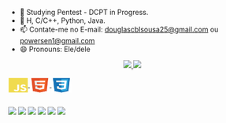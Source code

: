 - 🔭 Studying Pentest - DCPT in Progress.
- 🌱 H, C/C++, Python, Java.
- 📫 Contate-me no E-mail: douglascblsousa25@gmail.com ou powersen1@gmail.com
- 😄 Pronouns: Ele/dele

<div align="center">
  <a href="https://github.com/PowerSen1">
 <img height="180em" src="https://github-readme-stats.vercel.app/api?username=PowerSen1&show_icons=true&theme=monokai&include_all_commits=true&count_private=true"/>
  <img height="180em" src="https://github-readme-stats.vercel.app/api/top-langs/?username=PowerSen1&layout=compact&langs_count=7&theme=monokai"/>
</div>

<div style="display: inline_block"><br>
  <img align="center" alt="Douglas-Js" height="30" width="40" src="https://raw.githubusercontent.com/devicons/devicon/master/icons/javascript/javascript-plain.svg">
  <img align="center" alt="Douglas-HTML" height="30" width="40" src="https://raw.githubusercontent.com/devicons/devicon/master/icons/html5/html5-original.svg">
  <img align="center" alt="Douglas-CSS" height="30" width="40" src="https://raw.githubusercontent.com/devicons/devicon/master/icons/css3/css3-original.svg">
 <!--   <img align="right" alt="pic-douglas" height="150" style="border-radius:50px;" src="https://media.discordapp.net/attachments/421380319669780480/931306536901427200/pic-douglas.gif"> A procura de uma Gif para o meu perfil -->
 </div>

##

<div> 
  <a href="https://www.youtube.com/channel/UCXUR2zDHVvIrFC7PbNqpDUg" target="_blank"><img src="https://img.shields.io/badge/YouTube-FF0000?style=for-the-badge&logo=youtube&logoColor=white" target="_blank"></a>
  <a href="https://www.instagram.com/mibr_douglas/" target="_blank">
<img src="https://img.shields.io/badge/-Instagram-%23E4405F?style=for-the-badge&logo=instagram&logoColor=white" target="_blank"></a>
 	<a href="https://www.twitch.tv/powersen4" target="_blank"><img src="https://img.shields.io/badge/Twitch-9146FF?style=for-the-badge&logo=twitch&logoColor=white" target="_blank"></a>
 <a href="https://discord.gg/powersen1#0779" target="_blank"><img src="https://img.shields.io/badge/Discord-7289DA?style=for-the-badge&logo=discord&logoColor=white" target="_blank"></a> 
  <a href = "mailto:douglascblsousa25@gmail.com"><img src="https://img.shields.io/badge/-Gmail-%23333?style=for-the-badge&logo=gmail&logoColor=white" target="_blank"></a>
  <a href="https://www.linkedin.com/in/douglas-cabral-de-sousa-43b37722b/" target="_blank"><img src="https://img.shields.io/badge/-LinkedIn-%230077B5?style=for-the-badge&logo=linkedin&logoColor=white" target="_blank"></a>  

 </div>
